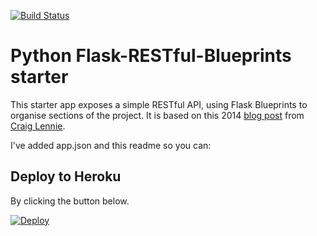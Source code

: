 [![Build Status](https://travis-ci.org/ryandaryl/flask-restful-blueprint.svg?branch=master)](https://travis-ci.org/ryandaryl/flask-restful-blueprint)

# Python Flask-RESTful-Blueprints starter
This starter app exposes a simple RESTful API, using Flask Blueprints to organise sections of the project. It is based on this 2014 [blog post](http://craigglennie.com/programming/python/2014/02/05/using-blueprints-with-flask-restful/) from [Craig Lennie](http://craigglennie.com/).

I've added app.json and this readme so you can:

## Deploy to Heroku
By clicking the button below.

[![Deploy](https://www.herokucdn.com/deploy/button.svg)](https://heroku.com/deploy)